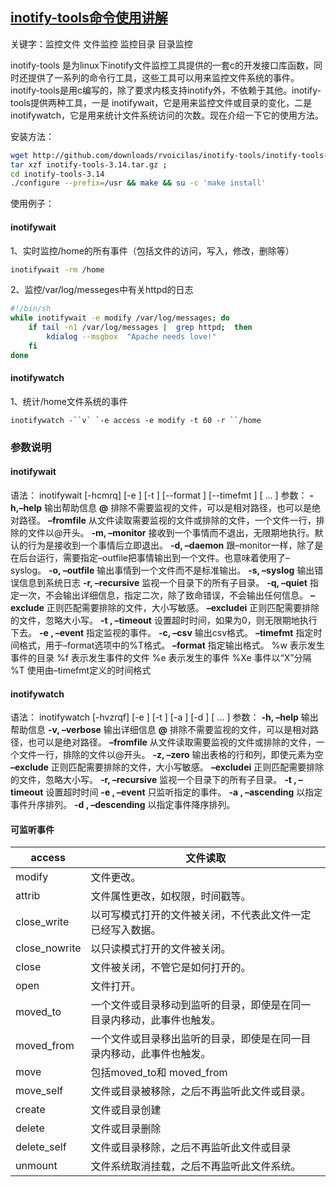 ## [inotify-tools命令使用讲解](https://www.cnblogs.com/wajika/p/6396748.html)

关键字：监控文件 文件监控 监控目录 目录监控


inotify-tools 是为linux下inotify文件监控工具提供的一套c的开发接口库函数，同时还提供了一系列的命令行工具，这些工具可以用来监控文件系统的事件。 inotify-tools是用c编写的，除了要求内核支持inotify外，不依赖于其他。inotify-tools提供两种工具，一是 inotifywait，它是用来监控文件或目录的变化，二是inotifywatch，它是用来统计文件系统访问的次数。现在介绍一下它的使用方法。

安装方法：



```bash
wget http://github.com/downloads/rvoicilas/inotify-tools/inotify-tools-3.14.tar.gz 
tar xzf inotify-tools-3.14.tar.gz ;
cd inotify-tools-3.14
./configure --prefix=/usr && make && su -c 'make install'
```

使用例子：





#### inotifywait

1、实时监控/home的所有事件（包括文件的访问，写入，修改，删除等）

~~~ bash
inotifywait -rm /home
~~~

2、监控/var/log/messeges中有关httpd的日志



~~~ bash
#!/bin/sh
while inotifywait -e modify /var/log/messages; do  
	if tail -n1 /var/log/messages |  grep httpd;  then 
		kdialog --msgbox  "Apache needs love!"  
	fi 
done
~~~

#### inotifywatch

1、统计/home文件系统的事件

 

```
inotifywatch -``v` `-e access -e modify -t 60 -r ``/home
```

 

### 参数说明

#### inotifywait

语法：
inotifywait [-hcmrq] [-e ] [-t ] [--format ] [--timefmt ] [ ... ]
参数：
**-h,–help**
输出帮助信息
**@**
排除不需要监视的文件，可以是相对路径，也可以是绝对路径。
**–fromfile** 
从文件读取需要监视的文件或排除的文件，一个文件一行，排除的文件以@开头。
**-m, –monitor**
接收到一个事情而不退出，无限期地执行。默认的行为是接收到一个事情后立即退出。
**-d, –daemon**
跟–monitor一样，除了是在后台运行，需要指定–outfile把事情输出到一个文件。也意味着使用了–syslog。
**-o, –outfile** 
输出事情到一个文件而不是标准输出。
**-s, –syslog**
输出错误信息到系统日志
**-r, –recursive**
监视一个目录下的所有子目录。
**-q, –quiet**
指定一次，不会输出详细信息，指定二次，除了致命错误，不会输出任何信息。
**–exclude** 
正则匹配需要排除的文件，大小写敏感。
**–excludei** 
正则匹配需要排除的文件，忽略大小写。
**-t , –timeout** 
设置超时时间，如果为0，则无限期地执行下去。
**-e , –event** 
指定监视的事件。
**-c, –csv**
输出csv格式。
**–timefmt** 
指定时间格式，用于–format选项中的%T格式。
**–format** 
指定输出格式。
%w 表示发生事件的目录
%f 表示发生事件的文件
%e 表示发生的事件
%Xe 事件以“X”分隔
%T 使用由–timefmt定义的时间格式

#### inotifywatch

语法：
inotifywatch [-hvzrqf] [-e ] [-t ] [-a ] [-d ] [ ... ]
参数：
**-h, –help**
输出帮助信息
**-v, –verbose**
输出详细信息
**@**
排除不需要监视的文件，可以是相对路径，也可以是绝对路径。
**–fromfile** 
从文件读取需要监视的文件或排除的文件，一个文件一行，排除的文件以@开头。
**-z, –zero**
输出表格的行和列，即使元素为空
**–exclude** 
正则匹配需要排除的文件，大小写敏感。
**–excludei** 
正则匹配需要排除的文件，忽略大小写。
**-r, –recursive**
监视一个目录下的所有子目录。
**-t , –timeout** 
设置超时时间
**-e , –event** 
只监听指定的事件。
**-a , –ascending** 
以指定事件升序排列。
**-d , –descending** 
以指定事件降序排列。

#### 可监听事件

 

| access        | 文件读取                                                     |
| ------------- | ------------------------------------------------------------ |
| modify        | 文件更改。                                                   |
| attrib        | 文件属性更改，如权限，时间戳等。                             |
| close_write   | 以可写模式打开的文件被关闭，不代表此文件一定已经写入数据。   |
| close_nowrite | 以只读模式打开的文件被关闭。                                 |
| close         | 文件被关闭，不管它是如何打开的。                             |
| open          | 文件打开。                                                   |
| moved_to      | 一个文件或目录移动到监听的目录，即使是在同一目录内移动，此事件也触发。 |
| moved_from    | 一个文件或目录移出监听的目录，即使是在同一目录内移动，此事件也触发。 |
| move          | 包括moved_to和 moved_from                                    |
| move_self     | 文件或目录被移除，之后不再监听此文件或目录。                 |
| create        | 文件或目录创建                                               |
| delete        | 文件或目录删除                                               |
| delete_self   | 文件或目录移除，之后不再监听此文件或目录                     |
| unmount       | 文件系统取消挂载，之后不再监听此文件系统。                   |

